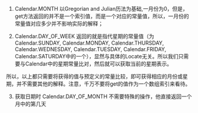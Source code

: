 1. Calendar.MONTH
以Gregorian and Julian历法为基础,一月份为0，但是，get方法返回的并不是一个索引值，而是一个对应的常量值，所以，一月份的常量值对应多少并不影响实际的解释；

2. Calendar.DAY_OF_WEEK
返回的就是指代星期的常量值（为Calendar.SUNDAY, Calendar.MONDAY, Calendar.THURSDAY, Calendar.WEDNESDAY, Calendar.TUESDAY, Calendar.FRIDAY, Calendar.SATURDAY中的一个），显然与具体的Locate无关。所以我们只需要与Calendar中的星期常量比对，然后就可以获取当前的星期表示。

所以，以上都只需要将获得的值与预定义的常量比较，即可获得相应的月份或星期，并不需要其他的解释。注意，千万不要将get的值作为一个数组索引来看待。

3. 获取日期时 Calendar.DAY_OF_MONTH 不需要特殊的操作，他直接返回一个月中的第几天